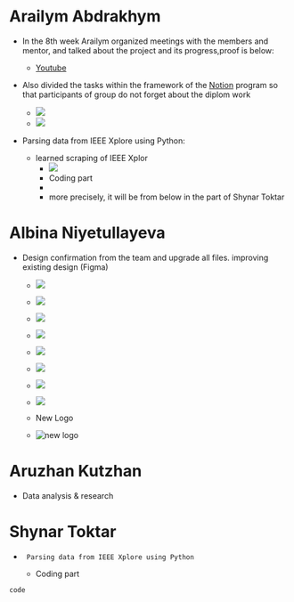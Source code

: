 # Arailym Abdrakhym
*    In the 8th week Arailym organized meetings with the members and mentor, and talked about the project and its progress,proof is below:
      + [Youtube](https://youtu.be/Kwo2YrUfA48)

*   Also divided the tasks within the framework of the [Notion](https://www.notion.so/c96f404fd204448ca2ba0e2da8b3b767?v=3b7a048427274732b44eaa8537c5ba3e) program so that participants of group do not forget about the diplom work
    + ![](https://github.com/SuleymanDemirelKazakhstan/diploma-project-april/blob/main/Diploma%20Document/figures/Снимок%20экрана%202022-03-14%20в%2004.52.05.png)
    + ![](https://github.com/SuleymanDemirelKazakhstan/diploma-project-april/blob/main/Diploma%20Document/figures/Снимок%20экрана%202022-03-14%20в%2004.50.57.png)
*  Parsing data from IEEE Xplore using Python:
   * learned scraping of IEEE Xplor
       + ![](https://github.com/SuleymanDemirelKazakhstan/diploma-project-april/blob/main/Diploma%20Document/figures/Снимок%20экрана%202022-03-14%20в%2006.15.43.png)
       + Coding part
       + ![]()
     + more precisely, it will be from below in the part of Shynar Toktar

# Albina Niyetullayeva
* Design confirmation from the team and upgrade all files.  improving existing design (Figma)
  
   * ![](https://github.com/SuleymanDemirelKazakhstan/diploma-project-april/blob/main/Diploma%20Document/figures/IMAGE%202022-03-14%2006:21:23.jpg)
   * ![](https://github.com/SuleymanDemirelKazakhstan/diploma-project-april/blob/main/Diploma%20Document/figures/IMAGE%202022-03-14%2006:21:27.jpg)
   * ![](https://github.com/SuleymanDemirelKazakhstan/diploma-project-april/blob/main/Diploma%20Document/figures/IMAGE%202022-03-14%2006:21:33.jpg)
   * ![](https://github.com/SuleymanDemirelKazakhstan/diploma-project-april/blob/main/Diploma%20Document/figures/IMAGE%202022-03-14%2006:21:30.jpg)
  
   * ![](https://github.com/SuleymanDemirelKazakhstan/diploma-project-april/blob/main/Diploma%20Document/figures/IMAGE%202022-03-14%2006:21:35.jpg)
   * ![](https://github.com/SuleymanDemirelKazakhstan/diploma-project-april/blob/main/Diploma%20Document/figures/IMAGE%202022-03-14%2006:21:25.jpg)
   * ![](https://github.com/SuleymanDemirelKazakhstan/diploma-project-april/blob/main/Diploma%20Document/figures/IMAGE%202022-03-14%2006:21:38.jpg)
   * ![](https://github.com/SuleymanDemirelKazakhstan/diploma-project-april/blob/main/Diploma%20Document/figures/IMAGE%202022-03-14%2006:21:41.jpg)
   * New Logo
   * ![new logo](https://github.com/SuleymanDemirelKazakhstan/diploma-project-april/blob/main/Diploma%20Document/figures/IMAGE%202022-03-14%2006:21:17.jpg)
   
 
# Aruzhan Kutzhan

* Data analysis & research []()

# Shynar Toktar
*      Parsing data from IEEE Xplore using Python
    + Coding part
````
code

````
